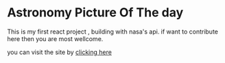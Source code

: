 # Astronomy Picture Of The day

This is my first react project , building with nasa's api. if want to contribute here then you are most wellcome.

you can visit the site by [clicking here](https://arghadwip23.github.io/APOD)



